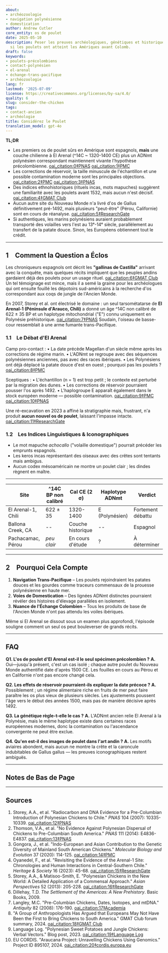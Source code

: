 ```yaml
---
about:
- archéozoologie
- navigation polynésienne
- domestication
author: Andrew Cutler
core_entity: os de poulet
date: 2025-05-10
description: Peser les preuves archéologiques, génétiques et historiques pour déterminer
  si les poulets ont atteint les Amériques avant Colomb.
draft: false
keywords:
- poulets-précolombiens
- contact-polynésien
- el-arenal
- échange-trans-pacifique
- archéozoologie
lang: fr
lastmod: '2025-07-09'
license: https://creativecommons.org/licenses/by-sa/4.0/
quality: 6
slug: consider-the-chicken
tags:
- contact-ancien
- archéologie
title: Considérez le Poulet
translation_model: gpt-4o
---
```


**TL;DR**

- Les premiers os de poulet sûrs en Amérique sont espagnols, **mais** une couche chilienne à El Arenal (^14C ~ 1320-1400 CE) plus un ADNmt polynésien correspondant maintiennent vivante l'hypothèse précolombienne. [oai_citation:0‡PNAS](https://www.pnas.org/doi/10.1073/pnas.0703993104?utm_source=chatgpt.com) [oai_citation:1‡PMC](https://pmc.ncbi.nlm.nih.gov/articles/PMC1965514/?utm_source=chatgpt.com)  
- Les corrections de réservoir, la taille minuscule de l'échantillon et une possible contamination moderne sont les principales objections. [oai_citation:2‡PMC](https://pmc.ncbi.nlm.nih.gov/articles/PMC7062093/?utm_source=chatgpt.com) [oai_citation:3‡PNAS](https://www.pnas.org/doi/10.1073/pnas.1410780111?utm_source=chatgpt.com)  
- Des indices ethnohistoriques (rituels incas, mots mapuches) suggèrent une familiarité avec les poulets avant 1532, mais aucun n'est décisif. [oai_citation:4‡GMAT Club](https://gmatclub.com/forum/a-group-of-anthropologists-has-argued-that-europeans-may-not-have-been-423642.html?utm_source=chatgpt.com)  
- Aucun autre site du Nouveau Monde n'a livré d'os de Gallus définitivement pré-1492, mais plusieurs "peut-être" (Pérou, Californie) sont en cours de réanalyse. [oai_citation:5‡ResearchGate](https://www.researchgate.net/publication/378964194_Revisiting_the_evidence_of_the_Arenal_1_site_Chronologies_and_human_interactions_in_central_southern_Chile?utm_source=chatgpt.com)  
- Si authentiques, les marins polynésiens auraient probablement transporté des volailles vers l'est au 13ᵉ-14ᵉ siècle, parallèlement au transfert de la patate douce. Sinon, les Européens obtiennent tout le crédit.

---

## 1 Comment la Question a Éclos

Les chroniqueurs espagnols ont décrit les **"gallinas de Castilla"** arrivant avec la conquête, mais quelques récits impliquent que les peuples andins gardaient déjà des poulets pour un usage rituel. [oai_citation:6‡GMAT Club](https://gmatclub.com/forum/a-group-of-anthropologists-has-argued-that-europeans-may-not-have-been-423642.html) Un tel témoignage est mince, mais il a semé la graine pour les archéologues qui ont ensuite fouillé les dépotoirs sud-américains à la recherche d'os correspondant aux coqs de jungle de l'Ancien Monde.

En 2007, Storey et al. ont électrisé le domaine : un seul tarsométatarse de **El Arenal-1 (Péninsule d'Arauco, Chili)** a donné un âge ^14C non calibré de 622 ± 35 BP et un haplotype mitochondrial ("E") connu uniquement en Polynésie préhistorique. [oai_citation:7‡PNAS](https://www.pnas.org/doi/10.1073/pnas.0703993104) Soudain, l'oiseau de basse-cour ressemblait à une arme fumante trans-Pacifique.

### 1.1 Le Débat d'El Arenal

Camp pro-contact 
: • La date précède Magellan d'un siècle même après les corrections de régime marin. 
 • L'ADNmt se regroupe avec des séquences polynésiennes anciennes, pas avec des races ibériques. 
 • Les Polynésiens ont déjà déplacé la patate douce d'est en ouest ; pourquoi pas les poulets ? [oai_citation:8‡PMC](https://pmc.ncbi.nlm.nih.gov/articles/PMC4156719/) 

Sceptiques 
: • L'échantillon (n = 1) est trop petit ; le contexte est perturbé par la migration des dunes. 
 • Les corrections de réservoir pourraient pousser l'os après 1492. 
 • L'haplogroupe E apparaît également dans le stock européen moderne — possible contamination. [oai_citation:9‡PMC](https://pmc.ncbi.nlm.nih.gov/articles/PMC7062093/) [oai_citation:10‡PNAS](https://www.pnas.org/doi/10.1073/pnas.1410780111) 

Une ré-excavation en 2023 a affiné la stratigraphie mais, frustrant, n'a produit **aucun nouvel os de poulet**, laissant l'impasse intacte. [oai_citation:11‡ResearchGate](https://www.researchgate.net/publication/378964194_Revisiting_the_evidence_of_the_Arenal_1_site_Chronologies_and_human_interactions_in_central_southern_Chile)

### 1.2 Les Indices Linguistiques & Iconographiques

- Le mot mapuche *achocallo* ("volaille domestique") pourrait précéder les emprunts espagnols. 
- Les keros incas représentant des oiseaux avec des crêtes sont tentants mais ambigus. 
- Aucun codex mésoaméricain ne montre un poulet clair ; les dindes règnent en maître.

---

| Site | ^14C BP non calibré | Cal CE (2 σ) | Haplotype ADNmt | Verdict |
|------|---------------------|--------------|-----------------|---------|
| El Arenal-1, Chili | 622 ± 35 | 1320-1400 | E (Polynésien) | Fortement débattu |
| Ballona Creek, CA | -- | Couche historique | -- | Espagnol |
| Pachacamac, Pérou | *peu clair* | En cours d'étude | ? | À déterminer |

---

## 2 Pourquoi Cela Compte

1. **Navigation Trans-Pacifique** – Les poulets rejoindraient les patates douces et les gourdes comme traceurs commensaux de la prouesse polynésienne en haute mer.  
2. **Voies de Domestication** – Des lignées ADNmt distinctes pourraient révéler des histoires d'élevage parallèles en isolement.  
3. **Nuance de l'Échange Colombien** – Tous les produits de base de l'Ancien Monde n'ont pas attendu les voiles ibériques.

Même si El Arenal se dissout sous un examen plus approfondi, l'épisode souligne comment un seul os peut bouleverser de grands récits.

---

## FAQ

**Q1. L'os de poulet d'El Arenal est-il le seul spécimen précolombien ?** 
**A.** Oui—jusqu'à présent, c'est un cas isolé ; chaque autre poulet du Nouveau Monde authentifié date d'après 1500 CE. Les fouilles en cours au Pérou et en Californie n'ont pas encore changé cela.

**Q2. Les effets de réservoir pourraient-ils expliquer la date précoce ?** 
**A.** Possiblement ; un régime alimentaire riche en fruits de mer peut faire paraître les os plus vieux de plusieurs siècles. Les ajustements poussent l'âge vers le début des années 1500, mais pas de manière décisive après 1492.

**Q3. La génétique règle-t-elle le cas ?** 
**A.** L'ADNmt ancien relie El Arenal à la Polynésie, mais le même haplotype existe dans certaines races européennes modernes, donc la contamination ou l'ascendance convergente ne peut être exclue.

**Q4. Qu'en est-il des images de poulet dans l'art andin ?** 
**A.** Les motifs aviaires abondent, mais aucun ne montre la crête et la caroncule indubitables de Gallus gallus — les preuves iconographiques restent ambiguës.

---

## Notes de Bas de Page

[^1]: Pour une introduction aux corrections de réservoir et à la calibration, voir Thompson et al., *Journal of Archaeological Science* **41** (2014): 118-125.

---

## Sources

1. Storey, A.A., et al. "Radiocarbon and DNA Evidence for a Pre-Columbian Introduction of Polynesian Chickens to Chile." *PNAS* 104 (2007): 10335-10339. [oai_citation:12‡PNAS](https://www.pnas.org/doi/10.1073/pnas.0703993104) 
2. Thomson, V.A., et al. "No Evidence Against Polynesian Dispersal of Chickens to Pre-Columbian South America." *PNAS* 111 (2014): E4836-E4837. [oai_citation:13‡PNAS](https://www.pnas.org/doi/10.1073/pnas.1410780111) 
3. Gongora, J., et al. "Indo-European and Asian Contribution to the Genetic Diversity of Mainland South American Chickens." *Molecular Biology and Evolution* 37 (2020): 114-125. [oai_citation:14‡PMC](https://pmc.ncbi.nlm.nih.gov/articles/PMC7062093/) 
4. Oyanedel, F., et al. "Revisiting the Evidence of the Arenal-1 Site: Chronologies and Human Interactions in Central-Southern Chile." *Heritage & Society* 16 (2023): 45-68. [oai_citation:15‡ResearchGate](https://www.researchgate.net/publication/378964194_Revisiting_the_evidence_of_the_Arenal_1_site_Chronologies_and_human_interactions_in_central_southern_Chile) 
5. Storey, A.A., & Matisoo-Smith, E. "Polynesian Chickens in the New World: A Detailed Application of a Commensal Approach." *Asian Perspectives* 52 (2013): 205-228. [oai_citation:16‡ResearchGate](https://www.researchgate.net/publication/261656806_Polynesian_Chickens_in_the_New_World_a_detailed_application_of_a_commensal_approach) 
6. Dillehay, T.D. *The Settlement of the Americas: A New Prehistory*. Basic Books, 2009. 
7. Langley, M.C. "Pre-Columbian Chickens, Dates, Isotopes, and mtDNA." *Antiquity* 82 (2008): 176-190. [oai_citation:17‡Academia](https://www.academia.edu/61029989/Pre_Columbian_chickens_dates_isotopes_and_mtDNA) 
8. "A Group of Anthropologists Has Argued that Europeans May Not Have Been the First to Bring Chickens to South America." GMAT Club forum summary, 2024. [oai_citation:18‡GMAT Club](https://gmatclub.com/forum/a-group-of-anthropologists-has-argued-that-europeans-may-not-have-been-423642.html) 
9. Language Log. "Polynesian Sweet Potatoes and Jungle Chickens: Verbal Vectors." Blog post, 2023. [oai_citation:19‡Language Log](https://languagelog.ldc.upenn.edu/nll/?p=57706) 
10. EU CORDIS. "Araucana Project: Unravelling Chickens Using Genomics." Project ID 895107, 2024. [oai_citation:20‡cordis.europa.eu](https://cordis.europa.eu/project/id/895107)